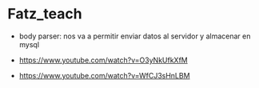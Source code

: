 # Fatz_teach

- body parser: nos va a permitir enviar datos al servidor y almacenar en mysql

- <https://www.youtube.com/watch?v=O3yNkUfkXfM>
- <https://www.youtube.com/watch?v=WfCJ3sHnLBM>